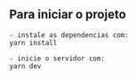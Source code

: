 ## Para iniciar o projeto

```
- instale as dependencias com:
yarn install

- inicie o servidor com:
yarn dev

